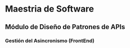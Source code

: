 # Maestria de Software
## Módulo de Diseño de Patrones de APIs
### Gestión del Asincronismo (FrontEnd)